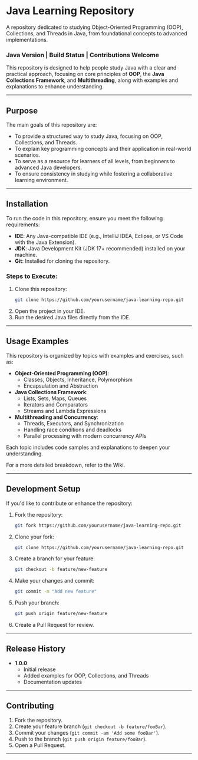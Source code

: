 

# Java Learning Repository

A repository dedicated to studying Object-Oriented Programming (OOP), Collections, and Threads in Java, from foundational concepts to advanced implementations.

### Java Version | Build Status | Contributions Welcome

This repository is designed to help people study Java with a clear and practical approach, focusing on core principles of **OOP**, the **Java Collections Framework**, and **Multithreading**, along with examples and explanations to enhance understanding.

---

## Purpose

The main goals of this repository are:

- To provide a structured way to study Java, focusing on OOP, Collections, and Threads.
- To explain key programming concepts and their application in real-world scenarios.
- To serve as a resource for learners of all levels, from beginners to advanced Java developers.
- To ensure consistency in studying while fostering a collaborative learning environment.

---

## Installation

To run the code in this repository, ensure you meet the following requirements:

- **IDE**: Any Java-compatible IDE (e.g., IntelliJ IDEA, Eclipse, or VS Code with the Java Extension).
- **JDK**: Java Development Kit (JDK 17+ recommended) installed on your machine.
- **Git**: Installed for cloning the repository.

### Steps to Execute:

1. Clone this repository:
   ```bash
   git clone https://github.com/yourusername/java-learning-repo.git
   ```
2. Open the project in your IDE.
3. Run the desired Java files directly from the IDE.

---

## Usage Examples

This repository is organized by topics with examples and exercises, such as:

- **Object-Oriented Programming (OOP)**:
    - Classes, Objects, Inheritance, Polymorphism
    - Encapsulation and Abstraction
- **Java Collections Framework**:
    - Lists, Sets, Maps, Queues
    - Iterators and Comparators
    - Streams and Lambda Expressions
- **Multithreading and Concurrency**:
    - Threads, Executors, and Synchronization
    - Handling race conditions and deadlocks
    - Parallel processing with modern concurrency APIs

Each topic includes code samples and explanations to deepen your understanding.

For a more detailed breakdown, refer to the Wiki.

---

## Development Setup

If you'd like to contribute or enhance the repository:

1. Fork the repository:
   ```bash
   git fork https://github.com/yourusername/java-learning-repo.git
   ```
2. Clone your fork:
   ```bash
   git clone https://github.com/yourusername/java-learning-repo.git
   ```
3. Create a branch for your feature:
   ```bash
   git checkout -b feature/new-feature
   ```
4. Make your changes and commit:
   ```bash
   git commit -m "Add new feature"
   ```
5. Push your branch:
   ```bash
   git push origin feature/new-feature
   ```
6. Create a Pull Request for review.

---

## Release History

- **1.0.0**
    - Initial release
    - Added examples for OOP, Collections, and Threads
    - Documentation updates

---

## Contributing

1. Fork the repository.
2. Create your feature branch (`git checkout -b feature/fooBar`).
3. Commit your changes (`git commit -am 'Add some fooBar'`).
4. Push to the branch (`git push origin feature/fooBar`).
5. Open a Pull Request.

--- 

